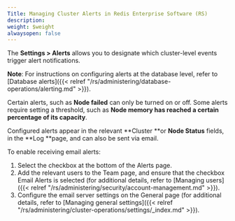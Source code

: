 ```yaml
---
Title: Managing Cluster Alerts in Redis Enterprise Software (RS)
description: 
weight: $weight
alwaysopen: false
---
```

The **Settings \> Alerts** allows you to designate which cluster-level
events trigger alert notifications.

**Note**: For instructions on configuring alerts at the database level,
refer to [Database
alerts]({{< relref "/rs/administering/database-operations/alerting.md" >}}).

Certain alerts, such as **Node failed** can only be turned on or off.
Some alerts require setting a threshold, such as **Node memory has
reached a certain percentage of its capacity**.

Configured alerts appear in the relevant **Cluster **or **Node
Status** fields, in the **Log **page, and can also be sent via email.

To enable receiving email alerts:

1.  Select the checkbox at the bottom of the Alerts page.
2.  Add the relevant users to the Team page, and ensure that the
    checkbox Email Alerts is selected (for additional details, refer to
    [Managing
    users]({{< relref "/rs/administering/security/account-management.md" >}}).
3.  Configure the email server settings on the General page (for
    additional details, refer to [Managing general
    settings]({{< relref "/rs/administering/cluster-operations/settings/_index.md" >}}).
